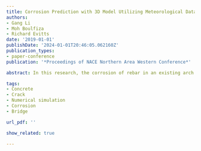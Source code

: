 ```yaml
---
title: Corrosion Prediction with 3D Model Utilizing Meteorological Data and Properties of Site-extracted Rebar and Concrete
authors:
- Gang Li
- Moh Boulfiza
- Richard Evitts
date: '2019-01-01'
publishDate: '2024-01-01T20:46:05.062160Z'
publication_types:
- paper-conference
publication: '*Proceedings of NACE Northern Area Western Conference*'

abstract: In this research, the corrosion of rebar in an existing arch bridge section was modelled. Historical environmental and exposure conditions were used to determine the moisture content, chloride ion concentration and carbonation in the concrete. Then the corrosion rate was calculated by correlating measured pore solution composition of cored concrete with electrochemical corrosion measurements of extracted rebar. The simulation results for the past 100 years of service correlate very nicely with the current condition of the arch, where the greatest amount of corrosion was predicted to occur on the upper layer of longitudinal rebars in the vicinity of the most exposed side of the arch, and the highest corrosion damage (0.1—0.2 mm thickness loss) was found on that rebar near the columns. The rebars in vertical columns and arch sheltered areas have an insignificant corrosion damage due to limited exposure to moisture. It is concluded that a combination of carbonation and chloride ingress accelerates corrosion rates of the rebar. Ineffective sheltering from the rain or more rain water retention on the arch facilitates this penetration and leads to higher corrosion rates.

tags:
- Concrete
- Crack
- Numerical simulation
- Corrosion
- Bridge

url_pdf: ''

show_related: true

---
```

